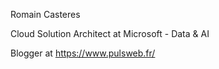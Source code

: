 Romain Casteres

Cloud Solution Architect at Microsoft - Data & AI

Blogger at https://www.pulsweb.fr/
